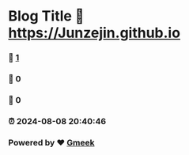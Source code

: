 # Blog Title :link: https://Junzejin.github.io 
### :page_facing_up: [1](https://Junzejin.github.io/tag.html) 
### :speech_balloon: 0 
### :hibiscus: 0 
### :alarm_clock: 2024-08-08 20:40:46 
### Powered by :heart: [Gmeek](https://github.com/Meekdai/Gmeek)
